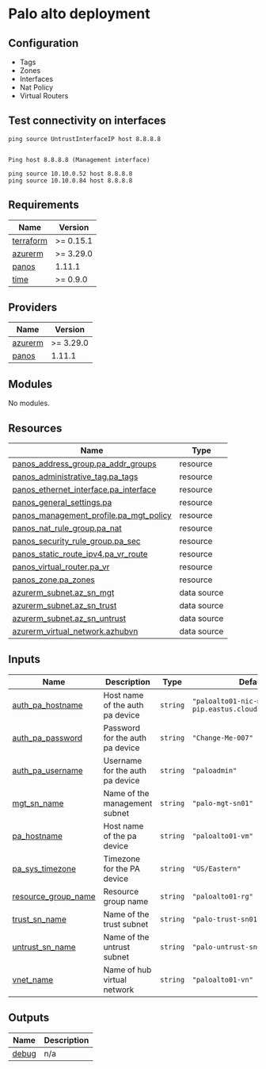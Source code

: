 # Palo alto deployment

## Configuration

* Tags
* Zones
* Interfaces
* Nat Policy
* Virtual Routers

## Test connectivity on interfaces

```shell
ping source UntrustInterfaceIP host 8.8.8.8


Ping host 8.8.8.8 (Management interface)

ping source 10.10.0.52 host 8.8.8.8
ping source 10.10.0.84 host 8.8.8.8
```

<!-- BEGIN_TF_DOCS -->
## Requirements

| Name | Version |
|------|---------|
| <a name="requirement_terraform"></a> [terraform](#requirement\_terraform) | >= 0.15.1 |
| <a name="requirement_azurerm"></a> [azurerm](#requirement\_azurerm) | >= 3.29.0 |
| <a name="requirement_panos"></a> [panos](#requirement\_panos) | 1.11.1 |
| <a name="requirement_time"></a> [time](#requirement\_time) | >= 0.9.0 |

## Providers

| Name | Version |
|------|---------|
| <a name="provider_azurerm"></a> [azurerm](#provider\_azurerm) | >= 3.29.0 |
| <a name="provider_panos"></a> [panos](#provider\_panos) | 1.11.1 |

## Modules

No modules.

## Resources

| Name | Type |
|------|------|
| [panos_address_group.pa_addr_groups](https://registry.terraform.io/providers/PaloAltoNetworks/panos/1.11.1/docs/resources/address_group) | resource |
| [panos_administrative_tag.pa_tags](https://registry.terraform.io/providers/PaloAltoNetworks/panos/1.11.1/docs/resources/administrative_tag) | resource |
| [panos_ethernet_interface.pa_interface](https://registry.terraform.io/providers/PaloAltoNetworks/panos/1.11.1/docs/resources/ethernet_interface) | resource |
| [panos_general_settings.pa](https://registry.terraform.io/providers/PaloAltoNetworks/panos/1.11.1/docs/resources/general_settings) | resource |
| [panos_management_profile.pa_mgt_policy](https://registry.terraform.io/providers/PaloAltoNetworks/panos/1.11.1/docs/resources/management_profile) | resource |
| [panos_nat_rule_group.pa_nat](https://registry.terraform.io/providers/PaloAltoNetworks/panos/1.11.1/docs/resources/nat_rule_group) | resource |
| [panos_security_rule_group.pa_sec](https://registry.terraform.io/providers/PaloAltoNetworks/panos/1.11.1/docs/resources/security_rule_group) | resource |
| [panos_static_route_ipv4.pa_vr_route](https://registry.terraform.io/providers/PaloAltoNetworks/panos/1.11.1/docs/resources/static_route_ipv4) | resource |
| [panos_virtual_router.pa_vr](https://registry.terraform.io/providers/PaloAltoNetworks/panos/1.11.1/docs/resources/virtual_router) | resource |
| [panos_zone.pa_zones](https://registry.terraform.io/providers/PaloAltoNetworks/panos/1.11.1/docs/resources/zone) | resource |
| [azurerm_subnet.az_sn_mgt](https://registry.terraform.io/providers/hashicorp/azurerm/latest/docs/data-sources/subnet) | data source |
| [azurerm_subnet.az_sn_trust](https://registry.terraform.io/providers/hashicorp/azurerm/latest/docs/data-sources/subnet) | data source |
| [azurerm_subnet.az_sn_untrust](https://registry.terraform.io/providers/hashicorp/azurerm/latest/docs/data-sources/subnet) | data source |
| [azurerm_virtual_network.azhubvn](https://registry.terraform.io/providers/hashicorp/azurerm/latest/docs/data-sources/virtual_network) | data source |

## Inputs

| Name | Description | Type | Default | Required |
|------|-------------|------|---------|:--------:|
| <a name="input_auth_pa_hostname"></a> [auth\_pa\_hostname](#input\_auth\_pa\_hostname) | Host name of the auth pa device | `string` | `"paloalto01-nic-mgt-pip.eastus.cloudapp.azure.com"` | no |
| <a name="input_auth_pa_password"></a> [auth\_pa\_password](#input\_auth\_pa\_password) | Password for the auth pa device | `string` | `"Change-Me-007"` | no |
| <a name="input_auth_pa_username"></a> [auth\_pa\_username](#input\_auth\_pa\_username) | Username for the auth pa device | `string` | `"paloadmin"` | no |
| <a name="input_mgt_sn_name"></a> [mgt\_sn\_name](#input\_mgt\_sn\_name) | Name of the management subnet | `string` | `"palo-mgt-sn01"` | no |
| <a name="input_pa_hostname"></a> [pa\_hostname](#input\_pa\_hostname) | Host name of the pa device | `string` | `"paloalto01-vm"` | no |
| <a name="input_pa_sys_timezone"></a> [pa\_sys\_timezone](#input\_pa\_sys\_timezone) | Timezone for the PA device | `string` | `"US/Eastern"` | no |
| <a name="input_resource_group_name"></a> [resource\_group\_name](#input\_resource\_group\_name) | Resource group name | `string` | `"paloalto01-rg"` | no |
| <a name="input_trust_sn_name"></a> [trust\_sn\_name](#input\_trust\_sn\_name) | Name of the trust subnet | `string` | `"palo-trust-sn01"` | no |
| <a name="input_untrust_sn_name"></a> [untrust\_sn\_name](#input\_untrust\_sn\_name) | Name of the untrust subnet | `string` | `"palo-untrust-sn01"` | no |
| <a name="input_vnet_name"></a> [vnet\_name](#input\_vnet\_name) | Name of hub virtual network | `string` | `"paloalto01-vn"` | no |

## Outputs

| Name | Description |
|------|-------------|
| <a name="output_debug"></a> [debug](#output\_debug) | n/a |
<!-- END_TF_DOCS -->
